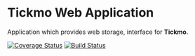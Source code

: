 # Tickmo Web Application


Application which provides web storage, interface for **Tickmo**.

[![Coverage Status](https://coveralls.io/repos/github/tickmo/server/badge.svg?branch=master)](https://coveralls.io/github/tickmo/server?branch=master)
[![Build Status](https://travis-ci.org/tickmo/server.svg?branch=master)](https://travis-ci.org/tickmo/server)
